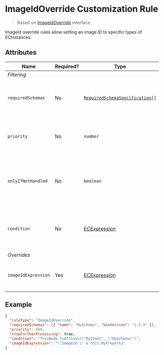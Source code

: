 # ImageIdOverride Customization Rule

> Based on [ImageIdOverride]($presentation-common) interface.

ImageId override rules allow setting an image ID to specific types of ECInstances.

## Attributes

| Name                | Required? | Type                                                                 | Default | Meaning                                                                                  |
| ------------------- | --------- | -------------------------------------------------------------------- | ------- | ---------------------------------------------------------------------------------------- |
| *Filtering*         |
| `requiredSchemas`   | No        | [`RequiredSchemaSpecification[]`](../Advanced/SchemaRequirements.md) | `[]`    | Specifications that define schema requirements for the rule to take effect.              |
| `priority`          | No        | `number`                                                             | `1000`  | Defines the order in which presentation rules are evaluated.                             |
| `onlyIfNotHandled`  | No        | `boolean`                                                            | `false` | Should this rule be ignored if there is already an existing rule with a higher priority. |
| `condition`         | No        | [ECExpression](./ECExpressions.md#rule-condition)                    | `""`    | Defines a condition for the rule, which needs to be met in order to execute it.          |
| *Overrides*         |
| `imageIdExpression` | Yes       | [ECExpression](./ECExpressions.md#override-value)                    |         | An expression whose result becomes the image ID.                                         |

## Example

```JSON
{
  "ruleType": "ImageIdOverride",
  "requiredSchemas": [{ "name": "MySchema", "minVersion": "1.2.3" }],
  "priority": 999,
  "stopFurtherProcessing": true,
  "condition": "ThisNode.IsOfClass(\"MyItem\", \"MySchema\")",
  "imageIdExpression": "\"ImageId_\" & this.MyProperty"
}
```
